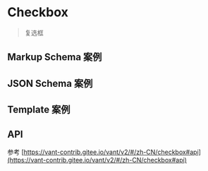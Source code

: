 # Checkbox

> 复选框

## Markup Schema 案例

<dumi-previewer demoPath="guide/checkbox/markup-schema" />

## JSON Schema 案例

<dumi-previewer demoPath="guide/checkbox/json-schema" />

## Template 案例

<dumi-previewer demoPath="guide/checkbox/template" />

## API

参考 [https://vant-contrib.gitee.io/vant/v2/#/zh-CN/checkbox#api](https://vant-contrib.gitee.io/vant/v2/#/zh-CN/checkbox#api)
